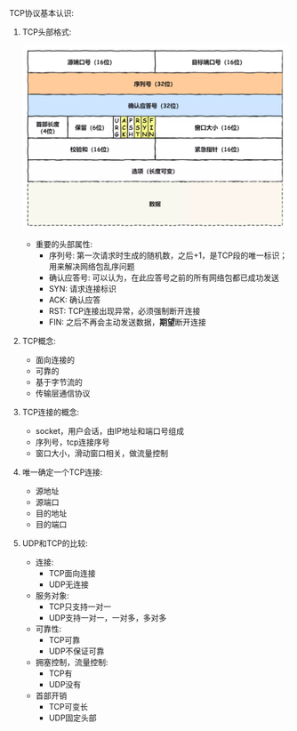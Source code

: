TCP协议基本认识:
1. TCP头部格式:

    ![tcpheader](./images/tcpheader.png)
    - 重要的头部属性:
        - 序列号: 第一次请求时生成的随机数，之后+1，是TCP段的唯一标识；
        用来解决网络包乱序问题
        - 确认应答号: 可以认为，在此应答号之前的所有网络包都已成功发送
        - SYN: 请求连接标识
        - ACK: 确认应答
        - RST: TCP连接出现异常，必须强制断开连接
        - FIN: 之后不再会主动发送数据，**期望**断开连接
        
2. TCP概念:
    - 面向连接的
    - 可靠的
    - 基于字节流的
    - 传输层通信协议

3. TCP连接的概念:
    - socket，用户会话，由IP地址和端口号组成
    - 序列号，tcp连接序号
    - 窗口大小，滑动窗口相关，做流量控制
    
4. 唯一确定一个TCP连接:
    - 源地址
    - 源端口
    - 目的地址
    - 目的端口
    
5. UDP和TCP的比较:
    - 连接:
        - TCP面向连接
        - UDP无连接
    - 服务对象:
        - TCP只支持一对一
        - UDP支持一对一，一对多，多对多
    - 可靠性:
        - TCP可靠
        - UDP不保证可靠
    - 拥塞控制，流量控制:
        - TCP有
        - UDP没有
    - 首部开销
        - TCP可变长
        - UDP固定头部
